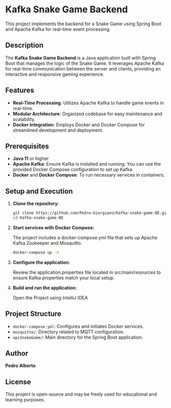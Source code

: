 # Kafka Snake Game Backend

This project implements the backend for a Snake Game using Spring Boot and Apache Kafka for real-time event processing.

## Description

The **Kafka Snake Game Backend** is a Java application built with Spring Boot that manages the logic of the Snake Game. It leverages Apache Kafka for real-time communication between the server and clients, providing an interactive and responsive gaming experience.

## Features

- **Real-Time Processing**: Utilizes Apache Kafka to handle game events in real-time.
- **Modular Architecture**: Organized codebase for easy maintenance and scalability.
- **Docker Integration**: Employs Docker and Docker Compose for streamlined development and deployment.

## Prerequisites

- **Java 11** or higher
- **Apache Kafka**: Ensure Kafka is installed and running. You can use the provided Docker Compose configuration to set up Kafka.
- **Docker** and **Docker Compose**: To run necessary services in containers.

## Setup and Execution

1. **Clone the repository**:

   ```bash
   git clone https://github.com/Pedro-Giorgiano/Kafka-snake-game-BE.git
   cd Kafka-snake-game-BE

2. **Start services with Docker Compose:**

    The project includes a docker-compose.yml file that sets up Apache Kafka Zookeeper and Mosquitto.

    ```bash
    docker-compose up -d

3. **Configure the application:**

    Review the application.properties file located in src/main/resources to ensure Kafka properties match your local setup.

4. **Build and run the application:**

    Open the Project using IntelliJ IDEA

## Project Structure

- `docker-compose.yml`: Configures and initiates Docker services.
- `mosquitto/`: Directory related to MQTT configuration.
- `apiSnakeGame/`: Main directory for the Spring Boot application.

## Author

**Pedro Alberto**

## License
This project is open-source and may be freely used for educational and learning purposes.